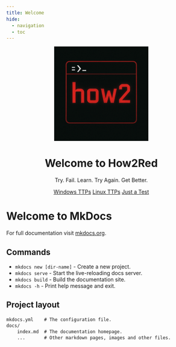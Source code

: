 ```yaml
---
title: Welcome
hide:
  - navigation
  - toc
---
```


<div align="center">
  <img src="images/How2_Logo.png" alt="How2Red Logo" width="250" />

  <h1 class="techy-title">Welcome to How2Red</h1>

  <p class="techy-tagline">Try. Fail. Learn. Try Again. Get Better.</p>

<div class="button-row">

<a href="Windows/" class="md-button md-button">Windows TTPs</a>
<a href="Linux/" class="md-button">Linux TTPs</a>
<a href="Test/" class="md-button">Just a Test</a>

</div>

</div>



# Welcome to MkDocs

For full documentation visit [mkdocs.org](https://www.mkdocs.org).

## Commands

* `mkdocs new [dir-name]` - Create a new project.
* `mkdocs serve` - Start the live-reloading docs server.
* `mkdocs build` - Build the documentation site.
* `mkdocs -h` - Print help message and exit.

## Project layout

    mkdocs.yml    # The configuration file.
    docs/
        index.md  # The documentation homepage.
        ...       # Other markdown pages, images and other files.
